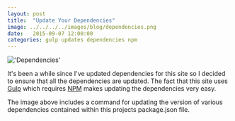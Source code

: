 ```yaml
---
layout: post
title:  "Update Your Dependencies"
image: ../../../../images/blog/dependencies.png
date:   2015-09-07 12:00:00
categories: gulp updates dependencies npm
---
```


!['Dependencies'][dependencies-image]

It's been a while since I've updated dependencies for this site so I decided to ensure that all the dependencies are updated.  The fact that this site uses [Gulp] which requires [NPM] makes updating the dependencies very easy.

The image above includes a command for updating the version of various dependencies contained within this projects package.json file.

[Gulp]:         http://gulpjs.com/
[NPM]:          http://npmjs.com
[dependencies-image]:   ../../../../images/blog/dependencies.png "Dependencies"